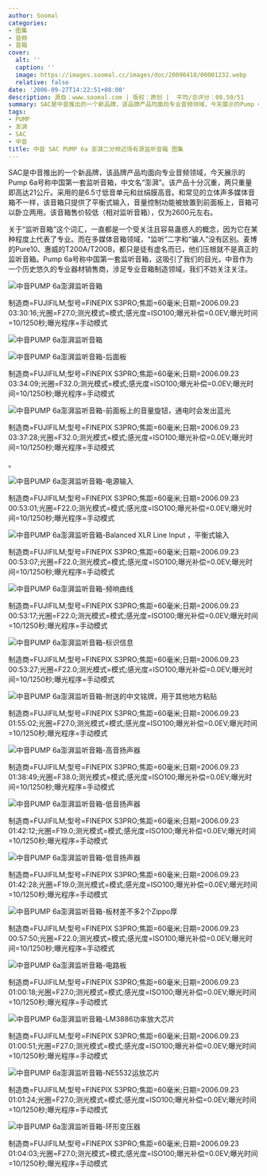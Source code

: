 ```yaml
---
author: Soomal
categories:
- 图集
- 音频
- 音箱
cover:
  alt: ''
  caption: ''
  image: https://images.soomal.cc/images/doc/20090418/00001232.webp
  relative: false
date: '2006-09-27T14:22:51+08:00'
description: 源自：www.soomal.com | 版权：原创 |  平均/总评分：08.50/51
summary: SAC是中音推出的一个新品牌，该品牌产品均面向专业音频领域，今天展示的Pump 6a号称中国第一套监听音箱，中文名“澎湃”。该产品十分沉重，两只重量即高达21公斤。采用的是6.5寸低音单元和丝绢膜高音。和常见的立体声多媒体音箱不一样，该音箱只提供了平衡式输入，音量控制功能被放置到前面板上，音箱可以卧立两用。该音箱售价较低（相对监听音箱），仅为2600元左右。
tags:
- PUMP
- 澎湃
- SAC
- 中音
title: 中音 SAC PUMP 6a 澎湃二分频近场有源监听音箱 图集
---
```


SAC是中音推出的一个新品牌，该品牌产品均面向专业音频领域，今天展示的Pump 6a号称中国第一套监听音箱，中文名“澎湃”。该产品十分沉重，两只重量即高达21公斤。采用的是6.5寸低音单元和丝绢膜高音。和常见的立体声多媒体音箱不一样，该音箱只提供了平衡式输入，音量控制功能被放置到前面板上，音箱可以卧立两用。该音箱售价较低（相对监听音箱），仅为2600元左右。

关于“监听音箱”这个词汇，一直都是一个受关注且容易蛊惑人的概念，因为它在某种程度上代表了专业。而在多媒体音箱领域，“监听”二字和“骗人”没有区别。麦博的Pure10、惠威的T200A/T200B，都只是徒有虚名而已，他们压根就不是真正的监听音箱。Pump  6a号称中国第一套监听音箱，这吸引了我们的目光，中音作为一个历史悠久的专业器材销售商，涉足专业音箱制造领域，我们不妨关注关注。



![中音PUMP 6a澎湃监听音箱](https://images.soomal.cc/images/doc/20090418/00001232.webp)

制造商=FUJIFILM;型号=FINEPIX S3PRO;焦距=60毫米;日期=2006.09.23 03:30:16;光圈=F27.0;测光模式=模式;感光度=ISO100;曝光补偿=0.0EV;曝光时间=10/1250秒;曝光程序=手动模式



![中音PUMP 6a澎湃监听音箱](https://images.soomal.cc/images/doc/20090418/00001233.webp)



![中音PUMP 6a澎湃监听音箱-后面板](https://images.soomal.cc/images/doc/20090418/00001234.webp)

制造商=FUJIFILM;型号=FINEPIX S3PRO;焦距=60毫米;日期=2006.09.23 03:34:09;光圈=F32.0;测光模式=模式;感光度=ISO100;曝光补偿=0.0EV;曝光时间=10/1250秒;曝光程序=手动模式



![中音PUMP 6a澎湃监听音箱-前面板上的音量旋钮，通电时会发出蓝光](https://images.soomal.cc/images/doc/20090418/00001235.webp)

制造商=FUJIFILM;型号=FINEPIX S3PRO;焦距=60毫米;日期=2006.09.23 03:37:28;光圈=F32.0;测光模式=模式;感光度=ISO100;曝光补偿=0.0EV;曝光时间=10/1250秒;曝光程序=手动模式

。



![中音PUMP 6a澎湃监听音箱-电源输入](https://images.soomal.cc/images/doc/20090418/00001236.webp)

制造商=FUJIFILM;型号=FINEPIX S3PRO;焦距=60毫米;日期=2006.09.23 00:53:01;光圈=F22.0;测光模式=模式;感光度=ISO100;曝光补偿=0.0EV;曝光时间=10/1250秒;曝光程序=手动模式



![中音PUMP 6a澎湃监听音箱-Balanced XLR Line Input ，平衡式输入](https://images.soomal.cc/images/doc/20090418/00001237.webp)

制造商=FUJIFILM;型号=FINEPIX S3PRO;焦距=60毫米;日期=2006.09.23 00:53:07;光圈=F22.0;测光模式=模式;感光度=ISO100;曝光补偿=0.0EV;曝光时间=10/1250秒;曝光程序=手动模式



![中音PUMP 6a澎湃监听音箱-频响曲线](https://images.soomal.cc/images/doc/20090418/00001238.webp)

制造商=FUJIFILM;型号=FINEPIX S3PRO;焦距=60毫米;日期=2006.09.23 00:53:17;光圈=F22.0;测光模式=模式;感光度=ISO100;曝光补偿=0.0EV;曝光时间=10/1250秒;曝光程序=手动模式



![中音PUMP 6a澎湃监听音箱-标识信息](https://images.soomal.cc/images/doc/20090418/00001239.webp)

制造商=FUJIFILM;型号=FINEPIX S3PRO;焦距=60毫米;日期=2006.09.23 00:53:27;光圈=F22.0;测光模式=模式;感光度=ISO100;曝光补偿=0.0EV;曝光时间=10/1250秒;曝光程序=手动模式



![中音PUMP 6a澎湃监听音箱-附送的中文铭牌，用于其他地方粘贴](https://images.soomal.cc/images/doc/20090418/00001240.webp)

制造商=FUJIFILM;型号=FINEPIX S3PRO;焦距=60毫米;日期=2006.09.23 01:55:02;光圈=F27.0;测光模式=模式;感光度=ISO100;曝光补偿=0.0EV;曝光时间=10/1250秒;曝光程序=手动模式



![中音PUMP 6a澎湃监听音箱-高音扬声器](https://images.soomal.cc/images/doc/20090418/00001241.webp)

制造商=FUJIFILM;型号=FINEPIX S3PRO;焦距=60毫米;日期=2006.09.23 01:38:49;光圈=F38.0;测光模式=模式;感光度=ISO100;曝光补偿=0.0EV;曝光时间=10/1250秒;曝光程序=手动模式



![中音PUMP 6a澎湃监听音箱-低音扬声器](https://images.soomal.cc/images/doc/20090418/00001242.webp)

制造商=FUJIFILM;型号=FINEPIX S3PRO;焦距=60毫米;日期=2006.09.23 01:42:12;光圈=F19.0;测光模式=模式;感光度=ISO100;曝光补偿=0.0EV;曝光时间=10/1250秒;曝光程序=手动模式



![中音PUMP 6a澎湃监听音箱-低音扬声器](https://images.soomal.cc/images/doc/20090418/00001243.webp)

制造商=FUJIFILM;型号=FINEPIX S3PRO;焦距=60毫米;日期=2006.09.23 01:42:28;光圈=F19.0;测光模式=模式;感光度=ISO100;曝光补偿=0.0EV;曝光时间=10/1250秒;曝光程序=手动模式



![中音PUMP 6a澎湃监听音箱-板材差不多2个Zippo厚](https://images.soomal.cc/images/doc/20090418/00001244.webp)

制造商=FUJIFILM;型号=FINEPIX S3PRO;焦距=60毫米;日期=2006.09.23 00:57:50;光圈=F22.0;测光模式=模式;感光度=ISO100;曝光补偿=0.0EV;曝光时间=10/1250秒;曝光程序=手动模式



![中音PUMP 6a澎湃监听音箱-电路板](https://images.soomal.cc/images/doc/20090418/00001245.webp)

制造商=FUJIFILM;型号=FINEPIX S3PRO;焦距=60毫米;日期=2006.09.23 01:00:18;光圈=F27.0;测光模式=模式;感光度=ISO100;曝光补偿=0.0EV;曝光时间=10/1250秒;曝光程序=手动模式



![中音PUMP 6a澎湃监听音箱-LM3886功率放大芯片](https://images.soomal.cc/images/doc/20090418/00001246.webp)

制造商=FUJIFILM;型号=FINEPIX S3PRO;焦距=60毫米;日期=2006.09.23 01:00:51;光圈=F27.0;测光模式=模式;感光度=ISO100;曝光补偿=0.0EV;曝光时间=10/1250秒;曝光程序=手动模式



![中音PUMP 6a澎湃监听音箱-NE5532运放芯片](https://images.soomal.cc/images/doc/20090418/00001247.webp)

制造商=FUJIFILM;型号=FINEPIX S3PRO;焦距=60毫米;日期=2006.09.23 01:01:24;光圈=F27.0;测光模式=模式;感光度=ISO100;曝光补偿=0.0EV;曝光时间=10/1250秒;曝光程序=手动模式



![中音PUMP 6a澎湃监听音箱-环形变压器](https://images.soomal.cc/images/doc/20090418/00001248.webp)

制造商=FUJIFILM;型号=FINEPIX S3PRO;焦距=60毫米;日期=2006.09.23 01:04:03;光圈=F27.0;测光模式=模式;感光度=ISO100;曝光补偿=0.0EV;曝光时间=10/1250秒;曝光程序=手动模式